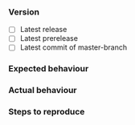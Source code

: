 ### Version
* [ ] Latest release
* [ ] Latest prerelease
* [ ] Latest commit of master-branch

### Expected behaviour

### Actual behaviour

### Steps to reproduce
